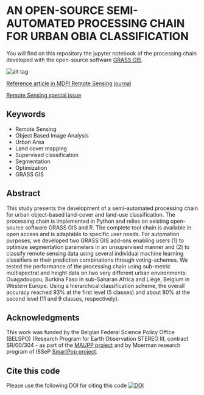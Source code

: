 # AN OPEN-SOURCE SEMI-AUTOMATED PROCESSING CHAIN FOR URBAN OBIA CLASSIFICATION


You will find on this repository the jupyter notebook of the processing chain developed with the open-source software [GRASS GIS](https://grass.osgeo.org/).

![alt tag](http://www.mdpi.com/remotesensing/remotesensing-09-00358/article_deploy/html/images/remotesensing-09-00358-ag.png)

[Reference article in MDPI Remote Sensing journal](http://www.mdpi.com/2072-4292/9/4/358)

[Remote Sensing special issue](http://www.mdpi.com/journal/remotesensing/special_issues/GEOBIA2016)

Keywords
--------
* Remote Sensing
* Object Based Image Analysis 
* Urban Area
* Land cover mapping
* Supervised classification
* Segmentation
* Optimization
* GRASS GIS

Abstract
--------
This study presents the development of a semi-automated processing chain for urban object-based land-cover and land-use classification. The processing chain is implemented in Python and relies on existing open-source software GRASS GIS and R. The complete tool chain is available in open access and is adaptable to specific user needs. For automation purposes, we developed two GRASS GIS add-ons enabling users (1) to optimize segmentation parameters in an unsupervised manner and (2) to classify remote sensing data using several individual machine learning classifiers or their prediction combinations through voting-schemes. We tested the performance of the processing chain using sub-metric multispectral and height data on two very different urban environments: Ouagadougou, Burkina Faso in sub-Saharan Africa and Liège, Belgium in Western Europe. Using a hierarchical classification scheme, the overall accuracy reached 93% at the first level (5 classes) and about 80% at the second level (11 and 9 classes, respectively).

Acknowledgments
---------------
This work was funded by the Belgian Federal Science Policy Office (BELSPO) (Research Program for Earth Observation STEREO III, contract SR/00/304 - as part of the [MAUPP project](http://maupp.ulb.ac.be) and by Moerman research program of ISSeP [SmartPop project](http://www.issep.be/smartpop).

Cite this code
---------------
Please use the following DOI for citing this code [![DOI](https://zenodo.org/badge/DOI/10.5281/zenodo.1290492.svg)](https://doi.org/10.5281/zenodo.1290492)
